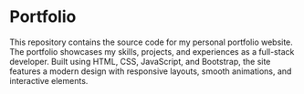 # Portfolio
This repository contains the source code for my personal portfolio website. The portfolio showcases my skills, projects, and experiences as a full-stack developer. Built using HTML, CSS, JavaScript, and Bootstrap, the site features a modern design with responsive layouts, smooth animations, and interactive elements. 
